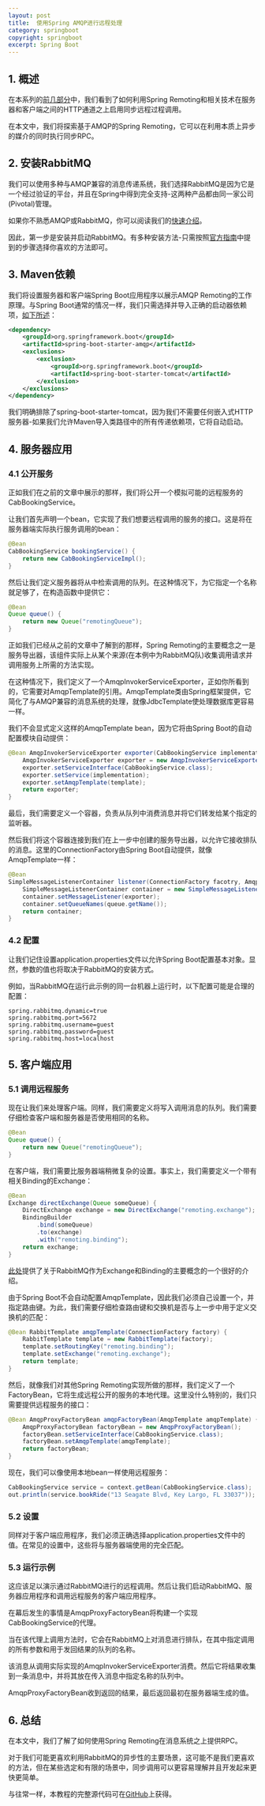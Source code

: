 ```yaml
---
layout: post
title:  使用Spring AMQP进行远程处理
category: springboot
copyright: springboot
excerpt: Spring Boot
---
```


## 1. 概述

在本系列的[前几部分](https://www.baeldung.com/spring-remoting-http-invoker)中，我们看到了如何利用Spring Remoting和相关技术在服务器和客户端之间的HTTP通道之上启用同步远程过程调用。

在本文中，我们将探索基于AMQP的Spring Remoting，它可以在利用本质上异步的媒介的同时执行同步RPC。

## 2. 安装RabbitMQ

我们可以使用多种与AMQP兼容的消息传递系统，我们选择RabbitMQ是因为它是一个经过验证的平台，并且在Spring中得到完全支持-这两种产品都由同一家公司(Pivotal)管理。

如果你不熟悉AMQP或RabbitMQ，你可以阅读我们的[快速介绍](https://www.baeldung.com/rabbitmq)。

因此，第一步是安装并启动RabbitMQ。有多种安装方法-只需按照[官方指南](https://www.rabbitmq.com/download.html)中提到的步骤选择你喜欢的方法即可。

## 3. Maven依赖

我们将设置服务器和客户端Spring Boot应用程序以展示AMQP Remoting的工作原理。与Spring Boot通常的情况一样，我们只需选择并导入正确的启动器依赖项，[如下所述](https://www.baeldung.com/spring-boot-starters)：

```xml
<dependency>
    <groupId>org.springframework.boot</groupId>
    <artifactId>spring-boot-starter-amqp</artifactId>
    <exclusions>
        <exclusion>
            <groupId>org.springframework.boot</groupId>
            <artifactId>spring-boot-starter-tomcat</artifactId>
        </exclusion>
    </exclusions>
</dependency>
```

我们明确排除了spring-boot-starter-tomcat，因为我们不需要任何嵌入式HTTP服务器-如果我们允许Maven导入类路径中的所有传递依赖项，它将自动启动。

## 4. 服务器应用

### 4.1 公开服务

正如我们在之前的文章中展示的那样，我们将公开一个模拟可能的远程服务的CabBookingService。

让我们首先声明一个bean，它实现了我们想要远程调用的服务的接口。这是将在服务器端实际执行服务调用的bean：

```java
@Bean 
CabBookingService bookingService() {
    return new CabBookingServiceImpl();
}
```

然后让我们定义服务器将从中检索调用的队列。在这种情况下，为它指定一个名称就足够了，在构造函数中提供它：

```java
@Bean 
Queue queue() {
    return new Queue("remotingQueue");
}
```

正如我们已经从之前的文章中了解到的那样，Spring Remoting的主要概念之一是服务导出器，该组件实际上从某个来源(在本例中为RabbitMQ队)收集调用请求并调用服务上所需的方法实现。

在这种情况下，我们定义了一个AmqpInvokerServiceExporter，正如你所看到的，它需要对AmqpTemplate的引用。AmqpTemplate类由Spring框架提供，它简化了与AMQP兼容的消息系统的处理，就像JdbcTemplate使处理数据库更容易一样。

我们不会显式定义这样的AmqpTemplate bean，因为它将由Spring Boot的自动配置模块自动提供：

```java
@Bean AmqpInvokerServiceExporter exporter(CabBookingService implementation, AmqpTemplate template) {
    AmqpInvokerServiceExporter exporter = new AmqpInvokerServiceExporter();
    exporter.setServiceInterface(CabBookingService.class);
    exporter.setService(implementation);
    exporter.setAmqpTemplate(template);
    return exporter;
}
```

最后，我们需要定义一个容器，负责从队列中消费消息并将它们转发给某个指定的监听器。

然后我们将这个容器连接到我们在上一步中创建的服务导出器，以允许它接收排队的消息。这里的ConnectionFactory由Spring Boot自动提供，就像AmqpTemplate一样：

```java
@Bean 
SimpleMessageListenerContainer listener(ConnectionFactory facotry, AmqpInvokerServiceExporter exporter, Queue queue) {
    SimpleMessageListenerContainer container = new SimpleMessageListenerContainer(facotry);
    container.setMessageListener(exporter);
    container.setQueueNames(queue.getName());
    return container;
}
```

### 4.2 配置

让我们记住设置application.properties文件以允许Spring Boot配置基本对象。显然，参数的值也将取决于RabbitMQ的安装方式。

例如，当RabbitMQ在运行此示例的同一台机器上运行时，以下配置可能是合理的配置：

```properties
spring.rabbitmq.dynamic=true
spring.rabbitmq.port=5672
spring.rabbitmq.username=guest
spring.rabbitmq.password=guest
spring.rabbitmq.host=localhost
```

## 5. 客户端应用

### 5.1 调用远程服务

现在让我们来处理客户端。同样，我们需要定义将写入调用消息的队列。我们需要仔细检查客户端和服务器是否使用相同的名称。

```java
@Bean 
Queue queue() {
    return new Queue("remotingQueue");
}
```

在客户端，我们需要比服务器端稍微复杂的设置。事实上，我们需要定义一个带有相关Binding的Exchange：

```java
@Bean 
Exchange directExchange(Queue someQueue) {
    DirectExchange exchange = new DirectExchange("remoting.exchange");
    BindingBuilder
        .bind(someQueue)
        .to(exchange)
        .with("remoting.binding");
    return exchange;
}
```

[此处](https://www.rabbitmq.com/tutorials/tutorial-four-java.html)提供了关于RabbitMQ作为Exchange和Binding的主要概念的一个很好的介绍。

由于Spring Boot不会自动配置AmqpTemplate，因此我们必须自己设置一个，并指定路由键。为此，我们需要仔细检查路由键和交换机是否与上一步中用于定义交换机的匹配：

```java
@Bean RabbitTemplate amqpTemplate(ConnectionFactory factory) {
    RabbitTemplate template = new RabbitTemplate(factory);
    template.setRoutingKey("remoting.binding");
    template.setExchange("remoting.exchange");
    return template;
}
```

然后，就像我们对其他Spring Remoting实现所做的那样，我们定义了一个FactoryBean，它将生成远程公开的服务的本地代理。这里没什么特别的，我们只需要提供远程服务的接口：

```java
@Bean AmqpProxyFactoryBean amqpFactoryBean(AmqpTemplate amqpTemplate) {
    AmqpProxyFactoryBean factoryBean = new AmqpProxyFactoryBean();
    factoryBean.setServiceInterface(CabBookingService.class);
    factoryBean.setAmqpTemplate(amqpTemplate);
    return factoryBean;
}
```

现在，我们可以像使用本地bean一样使用远程服务：

```java
CabBookingService service = context.getBean(CabBookingService.class);
out.println(service.bookRide("13 Seagate Blvd, Key Largo, FL 33037"));
```

### 5.2 设置

同样对于客户端应用程序，我们必须正确选择application.properties文件中的值。在常见的设置中，这些将与服务器端使用的完全匹配。

### 5.3 运行示例

这应该足以演示通过RabbitMQ进行的远程调用。然后让我们启动RabbitMQ、服务器应用程序和调用远程服务的客户端应用程序。

在幕后发生的事情是AmqpProxyFactoryBean将构建一个实现CabBookingService的代理。

当在该代理上调用方法时，它会在RabbitMQ上对消息进行排队，在其中指定调用的所有参数和用于发回结果的队列的名称。

该消息从调用实际实现的AmqpInvokerServiceExporter消费。然后它将结果收集到一条消息中，并将其放在传入消息中指定名称的队列中。

AmqpProxyFactoryBean收到返回的结果，最后返回最初在服务器端生成的值。

## 6. 总结

在本文中，我们了解了如何使用Spring Remoting在消息系统之上提供RPC。

对于我们可能更喜欢利用RabbitMQ的异步性的主要场景，这可能不是我们更喜欢的方法，但在某些选定和有限的场景中，同步调用可以更容易理解并且开发起来更快更简单。

与往常一样，本教程的完整源代码可在[GitHub](https://github.com/tuyucheng7/taketoday-tutorial4j/tree/master/spring-boot-modules/spring-boot-remoting)上获得。